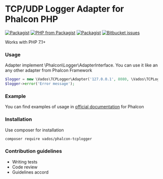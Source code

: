 # TCP/UDP Logger Adapter for Phalcon PHP #

[![Packagist](https://img.shields.io/packagist/l/vados/phalcon-tcplogger.svg)]()
[![PHP from Packagist](https://img.shields.io/packagist/php-v/vados/phalcon-tcplogger.svg)]()
[![Packagist](https://img.shields.io/packagist/dt/vados/phalcon-tcplogger.svg)]()
[![Bitbucket issues](https://img.shields.io/bitbucket/issues/Scary_Donetskiy/phalcon-tcplogger.svg)]()

Works with PHP 7.1+

### Usage ###

Adapter implement \Phalcon\Logger\AdapterInterface. You can use it like an any other adapter from Phalcon Framework

```php
$logger = new \Vados\TCPLogger\Adapter('127.0.0.1', 8080, \Vados\TCPLogger\Protocol::TCP);
$logger->error('Error message');
```

### Example ###

You can find examples of usage in [official documentation](https://docs.phalconphp.com/en/3.2/logging) for Phalcon

### Installation ###

Use composer for installation
```bash
composer require vados/phalcon-tcplogger
```

### Contribution guidelines ###

* Writing tests
* Code review
* Guidelines accord
